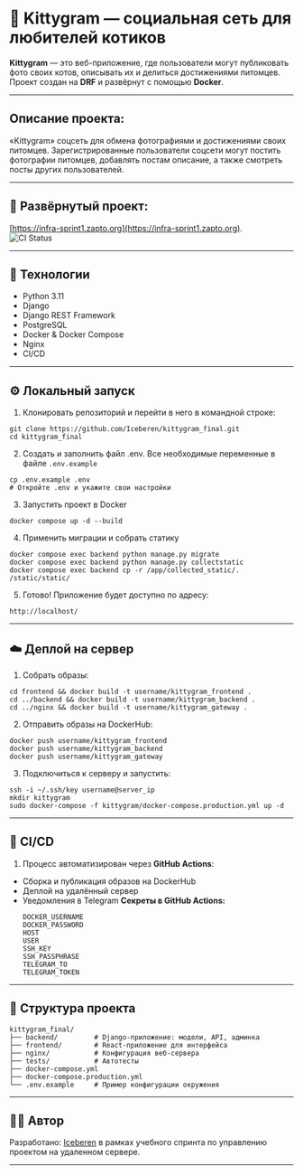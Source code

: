 # 🐾 Kittygram — социальная сеть для любителей котиков

**Kittygram** — это веб-приложение, где пользователи могут публиковать фото своих котов, описывать их и делиться достижениями питомцев.
Проект создан на **DRF** и развёрнут с помощью **Docker**.

---

## Описание проекта:
«Kittygram» соцсеть для обмена фотографиями и достижениями своих питомцев.
Зарегистрированные пользователи соцсети могут постить фотографии питомцев,
добавлять постам описание, а также смотреть посты других пользователей.

---

## 🔗 Развёрнутый проект:
[https://infra-sprint1.zapto.org](https://infra-sprint1.zapto.org).  
![CI Status](https://github.com/Iceberen/kittygram_final/actions/workflows/main.yml/badge.svg)

---

## 🚀 Технологии
- Python 3.11
- Django
- Django REST Framework
- PostgreSQL
- Docker & Docker Compose
- Nginx
- CI/CD

---

## ⚙️ Локальный запуск
1. Клонировать репозиторий и перейти в него в командной строке:
  ```
  git clone https://github.com/Iceberen/kittygram_final.git
  cd kittygram_final
  ```
2. Создать и заполнить файл .env. Все необходимые переменные в файле `.env.example`
  ```
  cp .env.example .env
  # Откройте .env и укажите свои настройки
  ```
3. Запустить проект в Docker
  ```
  docker compose up -d --build
  ```
4. Применить миграции и собрать статику
  ```
  docker compose exec backend python manage.py migrate
  docker compose exec backend python manage.py collectstatic
  docker compose exec backend cp -r /app/collected_static/. /static/static/
  ```
5. Готово!
  Приложение будет доступно по адресу:
  ```
  http://localhost/
  ```

---

## ☁️ Деплой на сервер

1. Собрать образы:
  ```
  cd frontend && docker build -t username/kittygram_frontend .
  cd ../backend && docker build -t username/kittygram_backend .
  cd ../nginx && docker build -t username/kittygram_gateway .
  ```
2. Отправить образы на DockerHub:
  ```
  docker push username/kittygram_frontend
  docker push username/kittygram_backend
  docker push username/kittygram_gateway
  ```
3. Подключиться к серверу и запустить:
  ```
  ssh -i ~/.ssh/key username@server_ip
  mkdir kittygram
  sudo docker-compose -f kittygram/docker-compose.production.yml up -d
  ```

---

## 🤖 CI/CD
1. Процесс автоматизирован через **GitHub Actions**:
- Сборка и публикация образов на DockerHub
- Деплой на удалённый сервер
- Уведомления в Telegram
**Секреты в GitHub Actions:**
  ```
  DOCKER_USERNAME
  DOCKER_PASSWORD
  HOST
  USER
  SSH_KEY
  SSH_PASSPHRASE
  TELEGRAM_TO
  TELEGRAM_TOKEN
  ```

---

## 📂 Структура проекта
```
kittygram_final/
├── backend/         # Django-приложение: модели, API, админка
├── frontend/        # React-приложение для интерфейса
├── nginx/           # Конфигурация веб-сервера
├── tests/           # Автотесты
├── docker-compose.yml
├── docker-compose.production.yml
└── .env.example     # Пример конфигурации окружения
```

---

## 🧑‍💻 Автор

Разработано: [Iceberen](https://github.com/Iceberen) в рамках учебного спринта по управлению проектом на удаленном сервере.

---